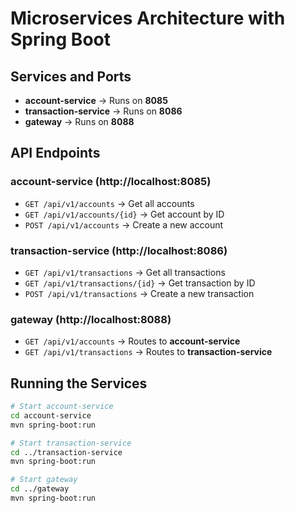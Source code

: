 # Microservices Architecture with Spring Boot

## Services and Ports
- **account-service** → Runs on **8085**
- **transaction-service** → Runs on **8086**
- **gateway** → Runs on **8088**

## API Endpoints

### account-service (http://localhost:8085)
- `GET /api/v1/accounts` → Get all accounts
- `GET /api/v1/accounts/{id}` → Get account by ID
- `POST /api/v1/accounts` → Create a new account

### transaction-service (http://localhost:8086)
- `GET /api/v1/transactions` → Get all transactions
- `GET /api/v1/transactions/{id}` → Get transaction by ID
- `POST /api/v1/transactions` → Create a new transaction

### gateway (http://localhost:8088)
- `GET /api/v1/accounts` → Routes to **account-service**
- `GET /api/v1/transactions` → Routes to **transaction-service**

## Running the Services
```sh
# Start account-service
cd account-service
mvn spring-boot:run

# Start transaction-service
cd ../transaction-service
mvn spring-boot:run

# Start gateway
cd ../gateway
mvn spring-boot:run
```
